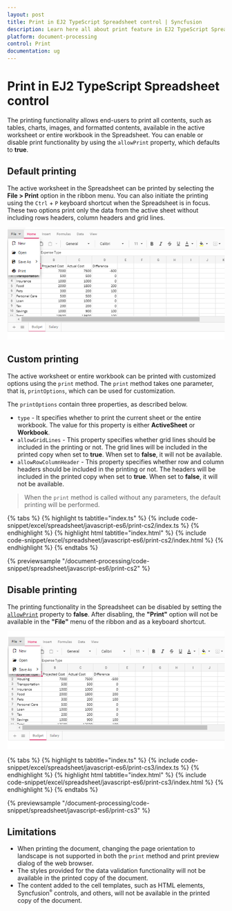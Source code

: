```yaml
---
layout: post
title: Print in EJ2 TypeScript Spreadsheet control | Syncfusion
description: Learn here all about print feature in EJ2 TypeScript Spreadsheet control of Syncfusion Essential JS 2 and more.
platform: document-processing
control: Print
documentation: ug
---
```


# Print in EJ2 TypeScript Spreadsheet control

The printing functionality allows end-users to print all contents, such as tables, charts, images, and formatted contents, available in the active worksheet or entire workbook in the Spreadsheet. You can enable or disable print functionality by using the `allowPrint` property, which defaults to **true**.

## Default printing

The active worksheet in the Spreadsheet can be printed by selecting the **File > Print** option in the ribbon menu. You can also initiate the printing using the `Ctrl` + `P` keyboard shortcut when the Spreadsheet is in focus. These two options print only the data from the active sheet without including rows headers, column headers and grid lines.

![Spreadsheet with print option](./images/spreadsheet_print_in_ribbon_menu.png)

## Custom printing

The active worksheet or entire workbook can be printed with customized options using the `print` method. The `print` method takes one parameter, that is, `printOptions`, which can be used for customization.

The `printOptions` contain three properties, as described below.

* `type` - It specifies whether to print the current sheet or the entire workbook. The value for this property is either **ActiveSheet** or **Workbook**.
* `allowGridLines` - This property specifies whether grid lines should be included in the printing or not. The grid lines will be included in the printed copy when set to **true**. When set to **false**, it will not be available.
* `allowRowColumnHeader` - This property specifies whether row and column headers should be included in the printing or not. The headers will be included in the printed copy when set to **true**. When set to **false**, it will not be available.

> When the `print` method is called without any parameters, the default printing will be performed.

{% tabs %}
{% highlight ts tabtitle="index.ts" %}
{% include code-snippet/excel/spreadsheet/javascript-es6/print-cs2/index.ts %}
{% endhighlight %}
{% highlight html tabtitle="index.html" %}
{% include code-snippet/excel/spreadsheet/javascript-es6/print-cs2/index.html %}
{% endhighlight %}
{% endtabs %}
        
{% previewsample "/document-processing/code-snippet/spreadsheet/javascript-es6/print-cs2" %}

## Disable printing

The printing functionality in the Spreadsheet can be disabled by setting the [`allowPrint`](https://ej2.syncfusion.com/documentation/api/spreadsheet/#allowprint) property to **false**. After disabling, the **"Print"** option will not be available in the **"File"** menu of the ribbon and as a keyboard shortcut.

![Spreadsheet with print option disabled](./images/spreadsheet_print_disable.png)

 {% tabs %}
{% highlight ts tabtitle="index.ts" %}
{% include code-snippet/excel/spreadsheet/javascript-es6/print-cs3/index.ts %}
{% endhighlight %}
{% highlight html tabtitle="index.html" %}
{% include code-snippet/excel/spreadsheet/javascript-es6/print-cs3/index.html %}
{% endhighlight %}
{% endtabs %}
        
{% previewsample "/document-processing/code-snippet/spreadsheet/javascript-es6/print-cs3" %}

## Limitations

* When printing the document, changing the page orientation to landscape is not supported in both the `print` method and print preview dialog of the web browser.
* The styles provided for the data validation functionality will not be available in the printed copy of the document.
* The content added to the cell templates, such as HTML elements, Syncfusion<sup style="font-size:70%">&reg;</sup> controls, and others, will not be available in the printed copy of the document.
